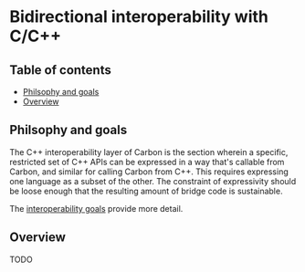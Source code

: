 # Bidirectional interoperability with C/C++

<!--
Part of the Carbon Language project, under the Apache License v2.0 with LLVM
Exceptions. See /LICENSE for license information.
SPDX-License-Identifier: Apache-2.0 WITH LLVM-exception
-->

<!-- toc -->

## Table of contents

-   [Philsophy and goals](#philsophy-and-goals)
-   [Overview](#overview)

<!-- tocstop -->

## Philsophy and goals

The C++ interoperability layer of Carbon is the section wherein a specific,
restricted set of C++ APIs can be expressed in a way that's callable from
Carbon, and similar for calling Carbon from C++. This requires expressing one
language as a subset of the other. The constraint of expressivity should be
loose enough that the resulting amount of bridge code is sustainable.

The [interoperability goals](goals.md) provide more detail.

## Overview

TODO
